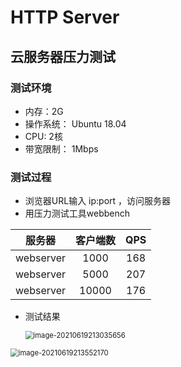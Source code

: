 

# HTTP Server

##  云服务器压力测试

### 测试环境

* 内存：2G
* 操作系统： Ubuntu 18.04
* CPU: 2核
* 带宽限制： 1Mbps

### 测试过程

* 浏览器URL输入 ip:port ，访问服务器
* 用压力测试工具webbench



|  服务器   | 客户端数 | QPS  |
| :-------: | :------: | :--: |
| webserver |   1000   | 168  |
| webserver |   5000   | 207  |
| webserver |  10000   | 176  |

* 测试结果

  <img src="G:\workspace\myServer\myServer\README.assets\image-20210619213035656.png" alt="image-20210619213035656" style="zoom:80%;" />

<img src="G:\workspace\myServer\myServer\README.assets\image-20210619213552170.png" alt="image-20210619213552170" style="zoom:80%;" />
